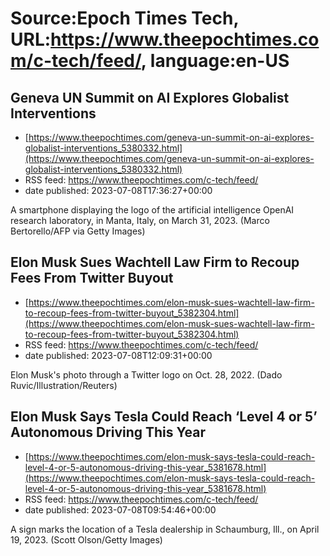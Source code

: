 # Source:Epoch Times Tech, URL:https://www.theepochtimes.com/c-tech/feed/, language:en-US

## Geneva UN Summit on AI Explores Globalist Interventions
 - [https://www.theepochtimes.com/geneva-un-summit-on-ai-explores-globalist-interventions_5380332.html](https://www.theepochtimes.com/geneva-un-summit-on-ai-explores-globalist-interventions_5380332.html)
 - RSS feed: https://www.theepochtimes.com/c-tech/feed/
 - date published: 2023-07-08T17:36:27+00:00

A smartphone displaying the logo of the artificial intelligence OpenAI research laboratory, in Manta, Italy, on March 31, 2023. (Marco Bertorello/AFP via Getty Images)

## Elon Musk Sues Wachtell Law Firm to Recoup Fees From Twitter Buyout
 - [https://www.theepochtimes.com/elon-musk-sues-wachtell-law-firm-to-recoup-fees-from-twitter-buyout_5382304.html](https://www.theepochtimes.com/elon-musk-sues-wachtell-law-firm-to-recoup-fees-from-twitter-buyout_5382304.html)
 - RSS feed: https://www.theepochtimes.com/c-tech/feed/
 - date published: 2023-07-08T12:09:31+00:00

Elon Musk's photo through a Twitter logo on Oct. 28, 2022. (Dado Ruvic/Illustration/Reuters)

## Elon Musk Says Tesla Could Reach ‘Level 4 or 5’ Autonomous Driving This Year
 - [https://www.theepochtimes.com/elon-musk-says-tesla-could-reach-level-4-or-5-autonomous-driving-this-year_5381678.html](https://www.theepochtimes.com/elon-musk-says-tesla-could-reach-level-4-or-5-autonomous-driving-this-year_5381678.html)
 - RSS feed: https://www.theepochtimes.com/c-tech/feed/
 - date published: 2023-07-08T09:54:46+00:00

A sign marks the location of a Tesla dealership in Schaumburg, Ill., on April 19, 2023. (Scott Olson/Getty Images)

